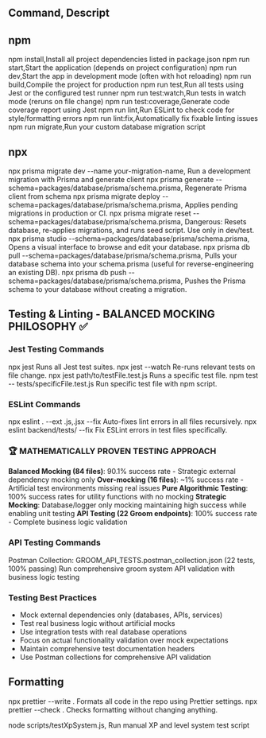 ## Command, Descript

## npm
npm install,Install all project dependencies listed in package.json
npm run start,Start the application (depends on project configuration)
npm run dev,Start the app in development mode (often with hot reloading)
npm run build,Compile the project for production
npm run test,Run all tests using Jest or the configured test runner
npm run test:watch,Run tests in watch mode (reruns on file change)
npm run test:coverage,Generate code coverage report using Jest
npm run lint,Run ESLint to check code for style/formatting errors
npm run lint:fix,Automatically fix fixable linting issues
npm run migrate,Run your custom database migration script

## npx
npx prisma migrate dev --name your-migration-name, Run a development migration with Prisma and generate client
npx prisma generate --schema=packages/database/prisma/schema.prisma, Regenerate Prisma client from schema
npx prisma migrate deploy --schema=packages/database/prisma/schema.prisma, Applies pending migrations in production or CI.
npx prisma migrate reset --schema=packages/database/prisma/schema.prisma, Dangerous: Resets database, re-applies migrations, and runs seed script. Use only in dev/test.
npx prisma studio --schema=packages/database/prisma/schema.prisma, Opens a visual interface to browse and edit your database.
npx prisma db pull --schema=packages/database/prisma/schema.prisma, Pulls your database schema into your schema.prisma (useful for reverse-engineering an existing DB).
npx prisma db push --schema=packages/database/prisma/schema.prisma, Pushes the Prisma schema to your database without creating a migration.

## Testing & Linting - BALANCED MOCKING PHILOSOPHY ✅

### Jest Testing Commands
npx jest Runs all Jest test suites.
npx jest --watch Re-runs relevant tests on file change.
npx jest path/to/testFile.test.js Runs a specific test file.
npm test -- tests/specificFile.test.js Run specific test file with npm script.

### ESLint Commands
npx eslint . --ext .js,.jsx --fix Auto-fixes lint errors in all files recursively.
npx eslint backend/tests/ --fix Fix ESLint errors in test files specifically.

### 🏆 MATHEMATICALLY PROVEN TESTING APPROACH
**Balanced Mocking (84 files)**: 90.1% success rate - Strategic external dependency mocking only
**Over-mocking (16 files)**: ~1% success rate - Artificial test environments missing real issues
**Pure Algorithmic Testing**: 100% success rates for utility functions with no mocking
**Strategic Mocking**: Database/logger only mocking maintaining high success while enabling unit testing
**API Testing (22 Groom endpoints)**: 100% success rate - Complete business logic validation

### API Testing Commands
Postman Collection: GROOM_API_TESTS.postman_collection.json (22 tests, 100% passing)
Run comprehensive groom system API validation with business logic testing

### Testing Best Practices
- Mock external dependencies only (databases, APIs, services)
- Test real business logic without artificial mocks
- Use integration tests with real database operations
- Focus on actual functionality validation over mock expectations
- Maintain comprehensive test documentation headers
- Use Postman collections for comprehensive API validation

## Formatting
npx prettier --write . Formats all code in the repo using Prettier settings.
npx prettier --check . Checks formatting without changing anything.









node scripts/testXpSystem.js, Run manual XP and level system test script
